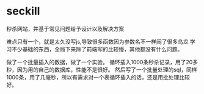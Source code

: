 # seckill
秒杀网站，并基于常见问题给予设计以及解决方案

难点只有一个，就是太久没写js,导致很多函数因为参数名不一样闹了很多乌龙
学习不少基础的东西，全局下来除了前端写的比较慢，其他都没有什么问题。

做了一个批量插入的数据，做了一个实验。
循环插入1000条秒杀记录，用了20多秒，因为用的自己的数据库，性能不是很好。
然后写了一个批量处理的sql，同样1000条，用了几毫秒，所以有需求对一个表循环插入的话，还是用批处理比较好。
